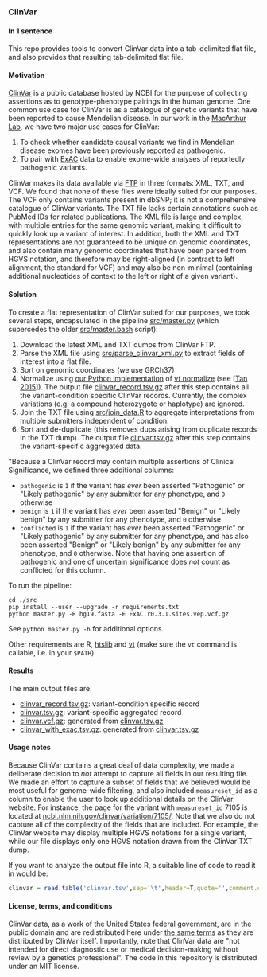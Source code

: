 ### ClinVar

#### In 1 sentence

This repo provides tools to convert ClinVar data into a tab-delimited flat file, and also provides that resulting tab-delimited flat file.

#### Motivation

[ClinVar](http://www.ncbi.nlm.nih.gov/clinvar/) is a public database hosted by NCBI for the purpose of collecting assertions as to genotype-phenotype pairings in the human genome. One common use case for ClinVar is as a catalogue of genetic variants that have been reported to cause Mendelian disease. In our work in the [MacArthur Lab](http://macarthurlab.org/), we have two major use cases for ClinVar:

1. To check whether candidate causal variants we find in Mendelian disease exomes have been previously reported as pathogenic.
2. To pair with [ExAC](http://exac.broadinstitute.org/) data to enable exome-wide analyses of reportedly pathogenic variants.

ClinVar makes its data available via [FTP](ftp://ftp.ncbi.nlm.nih.gov/pub/clinvar/) in three formats: XML, TXT, and VCF. We found that none of these files were ideally suited for our purposes. The VCF only contains variants present in dbSNP; it is not a comprehensive catalogue of ClinVar variants. The TXT file lacks certain annotations such as PubMed IDs for related publications. The XML file is large and complex, with multiple entries for the same genomic variant, making it difficult to quickly look up a variant of interest. In addition, both the XML and TXT representations are not guaranteed to be unique on genomic coordinates, and also contain many genomic coordinates that have been parsed from HGVS notation, and therefore may be right-aligned (in contrast to left alignment, the standard for VCF) and may also be non-minimal (containing additional nucleotides of context to the left or right of a given variant).

#### Solution

To create a flat representation of ClinVar suited for our purposes, we took several steps, encapsulated in the pipeline [src/master.py](src/master.py) 
(which supercedes the older [src/master.bash](src/master.bash) script):

1. Download the latest XML and TXT dumps from ClinVar FTP.
2. Parse the XML file using [src/parse_clinvar_xml.py](src/parse_clinvar_xml.py) to extract fields of interest into a flat file.
3. Sort on genomic coordinates (we use GRCh37) 
4. Normalize using [our Python implementation](https://github.com/ericminikel/minimal_representation/blob/master/normalize.py) of [vt normalize](http://genome.sph.umich.edu/wiki/Variant_Normalization) (see [[Tan 2015]]). The output file [clinvar_record.tsv.gz](clinvar_record.tsv.gz) after this step contains all the variant-condition specific ClinVar records. Currently, the complex variations (e.g. a compound heterozygote or haplotype) are ignored. 
5. Join the TXT file using [src/join_data.R](src/join_data.R) to aggregate interpretations from multiple submitters independent of condition. 
6. Sort and de-duplicate  (this removes dups arising from duplicate records in the TXT dump). The output file [clinvar.tsv.gz](clinvar.tsv.gz) after this step contains the variant-specific aggregated data.

&dagger;Because a ClinVar record may contain multiple assertions of Clinical Significance, we defined three additional columns:

+ `pathogenic` is `1` if the variant has *ever* been asserted "Pathogenic" or "Likely pathogenic" by any submitter for any phenotype, and `0` otherwise
+ `benign` is `1` if the variant has *ever* been asserted "Benign" or "Likely benign" by any submitter for any phenotype, and `0` otherwise
+ `conflicted` is `1` if the variant has *ever* been asserted "Pathogenic" or "Likely pathogenic" by any submitter for any phenotype, and has also been asserted "Benign" or "Likely benign" by any submitter for any phenotype, and `0` otherwise. Note that having one assertion of pathogenic and one of uncertain significance does *not* count as conflicted for this column. 

To run the pipeline:
```
cd ./src
pip install --user --upgrade -r requirements.txt
python master.py -R hg19.fasta -E ExAC.r0.3.1.sites.vep.vcf.gz
```

See `python master.py -h` for additional options.

Other requirements are R, [htslib](https://github.com/samtools/htslib) and [vt](https://github.com/atks/vt) (make sure the `vt` command is callable, i.e. in your `$PATH`).

#### Results

The main output files are:
* [clinvar_record.tsv.gz](clinvar_record.tsv.gz): variant-condition specific record
* [clinvar.tsv.gz](clinvar.tsv.gz): variant-specific aggregated record
* [clinvar.vcf.gz](clinvar.vcf): generated from [clinvar.tsv.gz](clinvar.tsv.gz)
* [clinvar_with_exac.tsv.gz](clinvar_with_exac.tsv.gz): generated from [clinvar.tsv.gz](clinvar.tsv.gz)


#### Usage notes

Because ClinVar contains a great deal of data complexity, we made a deliberate decision to *not* attempt to capture all fields in our resulting file. We made an effort to capture a subset of fields that we believed would be most useful for genome-wide filtering, and also included `measureset_id` as a column to enable the user to look up additional details on the ClinVar website. For instance, the page for the variant with `measureset_id` 7105 is located at [ncbi.nlm.nih.gov/clinvar/variation/7105/](http://www.ncbi.nlm.nih.gov/clinvar/variation/7105/). Note that we also do not capture all of the complexity of the fields that are included. For example, the ClinVar website may display multiple HGVS notations for a single variant, while our file displays only one HGVS notation drawn from the ClinVar TXT dump.

If you want to analyze the output file into R, a suitable line of code to read it in would be:

```r
clinvar = read.table('clinvar.tsv',sep='\t',header=T,quote='',comment.char='')
```

#### License, terms, and conditions

ClinVar data, as a work of the United States federal government, are in the public domain and are redistributed here under [the same terms](http://www.ncbi.nlm.nih.gov/clinvar/docs/maintenance_use/) as they are distributed by ClinVar itself. Importantly, note that ClinVar data are "not intended for direct diagnostic use or medical decision-making without review by a genetics professional". The code in this repository is distributed under an MIT license.

[Tan 2015]: http://www.ncbi.nlm.nih.gov/pubmed/25701572 "Tan A, Abecasis GR, Kang HM. Unified representation of genetic variants. Bioinformatics. 2015 Jul 1;31(13):2202-4. doi: 10.1093/bioinformatics/btv112. Epub 2015 Feb 19. PubMed PMID: 25701572."
